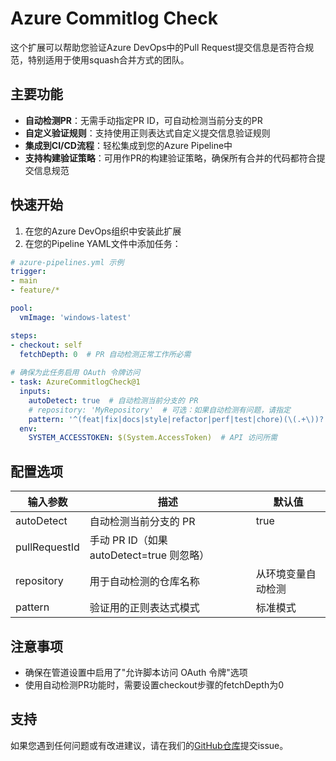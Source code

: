 # Azure Commitlog Check

这个扩展可以帮助您验证Azure DevOps中的Pull Request提交信息是否符合规范，特别适用于使用squash合并方式的团队。

## 主要功能

- **自动检测PR**：无需手动指定PR ID，可自动检测当前分支的PR
- **自定义验证规则**：支持使用正则表达式自定义提交信息验证规则
- **集成到CI/CD流程**：轻松集成到您的Azure Pipeline中
- **支持构建验证策略**：可用作PR的构建验证策略，确保所有合并的代码都符合提交信息规范

## 快速开始

1. 在您的Azure DevOps组织中安装此扩展
2. 在您的Pipeline YAML文件中添加任务：

```yaml
# azure-pipelines.yml 示例
trigger:
- main
- feature/*

pool:
  vmImage: 'windows-latest'

steps:
- checkout: self
  fetchDepth: 0  # PR 自动检测正常工作所必需
  
# 确保为此任务启用 OAuth 令牌访问
- task: AzureCommitlogCheck@1
  inputs:
    autoDetect: true  # 自动检测当前分支的 PR
    # repository: 'MyRepository'  # 可选：如果自动检测有问题，请指定
    pattern: '^(feat|fix|docs|style|refactor|perf|test|chore)(\(.+\))?: .{1,50}'  # 可选：自定义模式
  env:
    SYSTEM_ACCESSTOKEN: $(System.AccessToken)  # API 访问所需
```

## 配置选项

| 输入参数 | 描述 | 默认值 |
|----------|------|--------|
| autoDetect | 自动检测当前分支的 PR | true |
| pullRequestId | 手动 PR ID（如果 autoDetect=true 则忽略） | |
| repository | 用于自动检测的仓库名称 | 从环境变量自动检测 |
| pattern | 验证用的正则表达式模式 | 标准模式 |

## 注意事项

- 确保在管道设置中启用了"允许脚本访问 OAuth 令牌"选项
- 使用自动检测PR功能时，需要设置checkout步骤的fetchDepth为0

## 支持

如果您遇到任何问题或有改进建议，请在我们的[GitHub仓库](https://github.com/YourGitHubUsername/Azure-Commitlog-Check/issues)提交issue。
